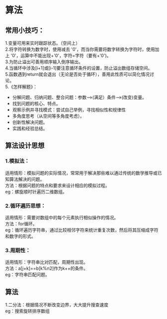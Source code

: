# 算法

## 常用小技巧：
1.变量可用来实时跟踪状态。（空间上）   
2.将字符转换为数字时，使用减去 '0'，而当你需要将数字转换为字符时，使用加上 '0'，运算中不能出现+'0'，字符=字符（要有+'0')。  
3.为防止溢出可善用顺序输入倒序输出。   
4.当循环中涉及[i+1]或[i-1]要注意循环条件的设置，防止溢出数组存储空间。     
5.函数遇到return就会退出（无论是否处于循环），善用此性质可以简化情况讨论。  
5.《怎样解题》：  
* 分解问题、归纳问题、整合问题：参数-->(满足）条件-->(改变)变量。
* 找到问题的核心、特点。    
* 观察示例并寻找模式：尝试自己举例，寻找相似性和规律性  
* 多角度思考（从空间等多角度考虑）。    
* 创新性解决问题。    
* 实践和经验总结。    




## 算法设计思想

### 1.模拟法：  
适用情形：模拟问题的实际情况，常常用于解决那些难以通过传统的数学推导或已知算法解决的问题。  
方法：根据问题的特点和要求来设计相应的模拟过程。  
eg：螺旋顺时针遍历二维数组。 
### 2.循环遍历思想：
适用情形：需要对数组中的每个元素执行相似操作的情况。  
方法：for循环。  
eg：循环遍历字符串，通过比较相邻字符来统计重复次数，然后将其压缩成字符和数字的形式。   
### 3.周期性：
适用情形：字符串比对匹配，周期性出现。  
方法：a[j+k]==b[k%n2]作为k++的条件。   
eg：字符串匹配问题。  

## 算法
1.二分法：根据情况不断改变边界，大大提升搜查速度   
eg：搜索旋转排序数组  

